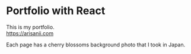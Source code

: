 # Portfolio with React

This is my portfolio.<br/>
https://arisanii.com

Each page has a cherry blossoms background photo that I took in Japan.
